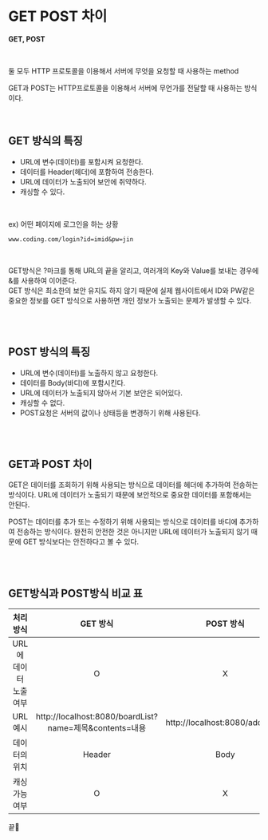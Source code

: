 # GET POST 차이

**GET, POST**

<br>

둘 모두 HTTP 프로토콜을 이용해서 서버에 무엇을 요청할 때 사용하는 method <br>

GET과 POST는 HTTP프로토콜을 이용해서 서버에 무언가를 전달할 때 사용하는 방식이다.

<br>

## GET 방식의 특징

- URL에 변수(데이터)를 포함시켜 요청한다.
- 데이터를 Header(헤더)에 포함하여 전송한다.
- URL에 데이터가 노출되어 보안에 취약하다.
- 캐싱할 수 있다.

<br>

ex) 어떤 페이지에 로그인을 하는 상황

```
www.coding.com/login?id=imid&pw=jin
```

<br>

GET방식은 ?마크를 통해 URL의 끝을 알리고, 여러개의 Key와 Value를 보내는 경우에 &를 사용하여 이어준다. <br>
GET 방식은 최소한의 보안 유지도 하지 않기 때문에 실제 웹사이트에서 ID와 PW같은 중요한 정보를 GET 방식으로 사용하면 개인 정보가 노출되는 문제가 발생할 수 있다.

<br><br>

## POST 방식의 특징

- URL에 변수(데이터)를 노출하지 않고 요청한다.
- 데이터를 Body(바디)에 포함시킨다.
- URL에 데이터가 노출되지 않아서 기본 보안은 되어있다.
- 캐싱할 수 없다.
- POST요청은 서버의 값이나 상태등을 변경하기 위해 사용된다.

<br><br>

## GET과 POST 차이 
GET은 데이터를 조회하기 위해 사용되는 방식으로 데이터를 헤더에 추가하여 전송하는 방식이다. URL에 데이터가 노출되기 때문에 보안적으로 중요한 데이터를 포함해서는 안된다. <br>

POST는 데이터를 추가 또는 수정하기 위해 사용되는 방식으로 데이터를 바디에 추가하여 전송하는 방식이다. 완전히 안전한 것은 아니지만 URL에 데이터가 노출되지 않기 때문에 GET 방식보다는 안전하다고 볼 수 있다. <br>

<br><br>

## GET방식과 POST방식 비교 표
| 처리 방식 | GET 방식 | POST 방식 |
|:----------:|:-----:|:-----:|
| URL에 데이터 노출 여부 | O | X |
| URL 예시 | http://localhost:8080/boardList?name=제목&contents=내용 | http://localhost:8080/addBoard |
| 데이터의 위치 | Header | Body |
| 캐싱 가능 여부 | O | X |

끝🐧
